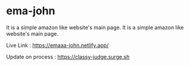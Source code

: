 # ema-john
It is a simple amazon like website's main page.
It is a simple amazon like website's main page.

Live Link : https://emaaa-john.netlify.app/ 

Update on process : https://classy-judge.surge.sh
